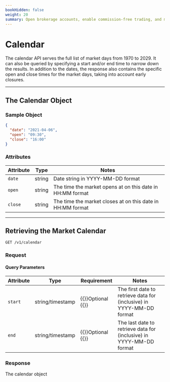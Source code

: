 ```yaml
---
bookHidden: false
weight: 20
summary: Open brokerage accounts, enable commission-free trading, and manage the ongoing user experience with Alpaca Broker API
---
```


# Calendar

The calendar API serves the full list of market days from 1970 to 2029. It can also be queried by specifying a start and/or end time to narrow down the results. In addition to the dates, the response also contains the specific open and close times for the market days, taking into account early closures.

---

## **The Calendar Object**

### Sample Object

```json
{
  "date": "2021-04-06",
  "open": "09:30",
  "close": "16:00"
}
```

### Attributes

| Attribute | Type   | Notes                                                        |
| --------- | ------ | ------------------------------------------------------------ |
| `date`    | string | Date string in YYYY-MM-DD format                             |
| `open`    | string | The time the market opens at on this date in HH:MM format  |
| `close`   | string | The time the market closes at on this date in HH:MM format |

---

## **Retrieving the Market Calendar**

`GET /v1/calendar`

### Request

#### Query Parameters

| Attribute | Type             | Requirement                         | Notes                                           |
| --------- | ---------------- | ----------------------------------- | ----------------------------------------------- |
| `start`   | string/timestamp | {{<hint info>}}Optional {{</hint>}} | The first date to retrieve data for (inclusive) in YYYY-MM-DD format |
| `end`     | string/timestamp | {{<hint info>}}Optional {{</hint>}} | The last date to retrieve data for (inclusive) in YYYY-MM-DD format |

### Response

The calendar object

&nbsp;
